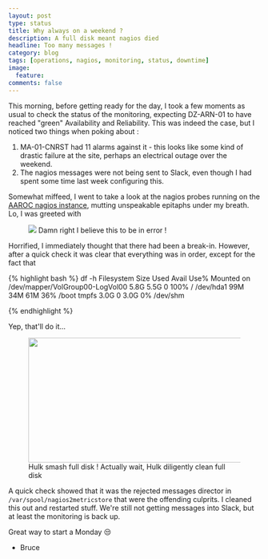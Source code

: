 ```yaml
---
layout: post
type: status
title: Why always on a weekend ?
description: A full disk meant nagios died
headline: Too many messages !
category: blog
tags: [operations, nagios, monitoring, status, downtime]
image:
  feature:
comments: false
---
```

This morning, before getting ready for the day, I took a few moments as usual to check the status of the monitoring, expecting DZ-ARN-01 to have reached "green" Availability and Reliability. This was indeed the case, but I noticed two things when poking about :

  1. MA-01-CNRST had 11 alarms against it - this looks like some kind of drastic failure at the site, perhaps an electrical outage over the weekend.
  2. The nagios messages were not being sent to Slack, even though I had spent some time last week configuring this.

Somewhat miffeed, I went to take a look at the nagios probes running on the [AAROC nagios instance](https://nagios.c4.csir.co.za), mutting unspeakable epitaphs under my breath. Lo, I was greeted with

<figure>
<img src="nagiosdead-april.png"></img>
<figcation>Damn right I believe this to be in error !</figcaption>
</figure>

Horrified, I immediately thought that there had been a break-in. However, after a quick check it was clear that everything was in order, except for the fact that

{% highlight bash %}
df -h
Filesystem            Size  Used Avail Use% Mounted on
/dev/mapper/VolGroup00-LogVol00
                      5.8G  5.5G     0 100% /
/dev/hda1              99M   34M   61M  36% /boot
tmpfs                 3.0G     0  3.0G   0% /dev/shm

{% endhighlight %}

Yep, that'll do it...

<figure>
<img src="http://media.giphy.com/media/ZNHYND1c5ihYQ/giphy.gif" width="480" height="249" ></img>
<figcaption>Hulk smash full disk ! Actually wait, Hulk diligently clean full disk</figcaption>
</figure>

A quick check showed that it was the rejected messages director in `/var/spool/nagios2metricstore` that were the offending culprits. I cleaned this out and restarted stuff. We're still not getting messages into Slack, but at least the monitoring is back up.

Great way to start a Monday :unamused:

  - Bruce
